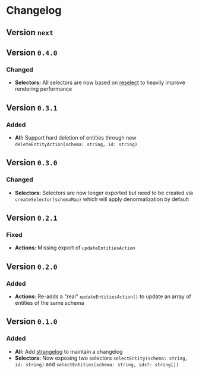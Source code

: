 # Changelog

## Version `next`

## Version `0.4.0`

### Changed
- **Selectors:** All selectors are now based on [reselect](https://github.com/reactjs/reselect) to heavily improve rendering performance

## Version `0.3.1`

### Added
- **All:** Support hard deletion of entities through new `deleteEntityAction(schema: string, id: string)`

## Version `0.3.0`

### Changed
- **Selectors:** Selectors are now longer exported but need to be created via `createSelector(schemaMap)` which will apply denormalization by default

## Version `0.2.1`

### Fixed
- **Actions:** Missing export of `updateEntitiesAction`

## Version `0.2.0`

### Added
- **Actions:** Re-adds a "real" `updateEntitiesAction()` to update an array of entities of the same schema

## Version `0.1.0`

### Added
- **All:** Add [strangelog](https://github.com/neXenio/strangelog) to maintain a changelog
- **Selectors:** Now exposing two selectors `selectEntity(schema: string, id: string)` and `selectEntities(schema: string, ids?: string[])`